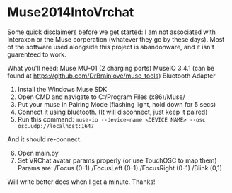 # Muse2014IntoVrchat
Some quick disclaimers before we get started:
I am not associated with Interaxon or the Muse corperation (whatever they go by these days).
Most of the software used alongside this project is abandonware, and it isn't guarenteed to work.

What you'll need:
Muse MU-01 (2 charging ports)
MuseIO 3.4.1 (can be found at https://github.com/DrBrainlove/muse_tools)
Bluetooth Adapter

1. Install the Windows Muse SDK
2. Open CMD and navigate to C:/Program Files (x86)/Muse/
3. Put your muse in Pairing Mode (flashing light, hold down for 5 secs)
4. Connect it using bluetooth. (It will disconnect, just keep it paired)
5. Run this command:
   ```muse-io --device-name <DEVICE NAME> --osc osc.udp://localhost:1647```

And it should re-connect.

6. Open main.py
7. Set VRChat avatar params properly (or use TouchOSC to map them)
   Params are:
       /Focus (0-1)
       /FocusLeft (0-1)
       /FocusRight (0-1)
       /Blink (0,1)

Will write better docs when I get a minute. Thanks!


